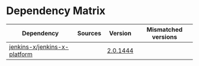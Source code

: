 # Dependency Matrix

Dependency | Sources | Version | Mismatched versions
---------- | ------- | ------- | -------------------
[jenkins-x/jenkins-x-platform](https://github.com/jenkins-x/jenkins-x-platform) |  | [2.0.1444](https://github.com/jenkins-x/jenkins-x-platform/releases/tag/v2.0.1444) | 
